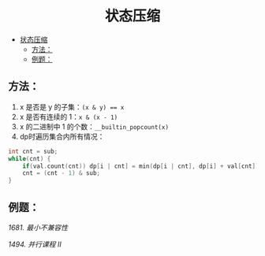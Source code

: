 <!--
 * @Description: 
 * @Author: shadow221213
 * @Date: 2023-11-01 13:56:45
 * @LastEditTime: 2023-11-02 15:58:42
-->

# <div align="center">状态压缩</div>
<!-- TOC -->

- [状态压缩](#状态压缩)
  - [方法：](#方法)
  - [例题：](#例题)

<!-- /TOC -->

## 方法：

1. x 是否是 y 的子集：`(x & y) == x`
2. x 是否有连续的 1：`x & (x - 1)`
3. x 的二进制中 1 的个数：`__builtin_popcount(x)`
4. dp时遍历集合内所有情况：
```C++
int cnt = sub;
while(cnt) {
    if(val.count(cnt)) dp[i | cnt] = min(dp[i | cnt], dp[i] + val[cnt]);
    cnt = (cnt - 1) & sub;
}
```


## 例题：

*1681. 最小不兼容性*

*1494. 并行课程 II*
